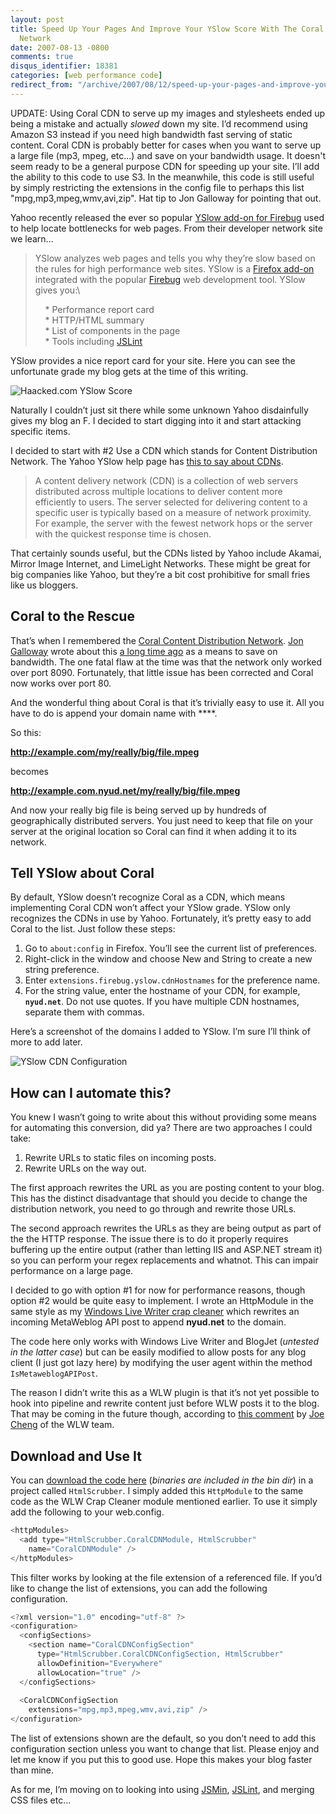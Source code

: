 ```yaml
---
layout: post
title: Speed Up Your Pages And Improve Your YSlow Score With The Coral Content Distribution
  Network
date: 2007-08-13 -0800
comments: true
disqus_identifier: 18381
categories: [web performance code]
redirect_from: "/archive/2007/08/12/speed-up-your-pages-and-improve-your-yslow-score-with.aspx/"
---
```


UPDATE: Using Coral CDN to serve up my images and stylesheets ended up
being a mistake and actually *slowed* down my site. I’d recommend using
Amazon S3 instead if you need high bandwidth fast serving of static
content. Coral CDN is probably better for cases when you want to serve
up a large file (mp3, mpeg, etc...) and save on your bandwidth usage. It
doesn't seem ready to be a general purpose CDN for speeding up your
site. I’ll add the ability to this code to use S3. In the meanwhile,
this code is still useful by simply restricting the extensions in the
config file to perhaps this list "mpg,mp3,mpeg,wmv,avi,zip". Hat tip to
Jon Galloway for pointing that out.

Yahoo recently released the ever so popular [YSlow add-on for
Firebug](http://developer.yahoo.com/yslow/ "Speed up your web pages with YSlow") used
to help locate bottlenecks for web pages. From their developer network
site we learn...

> YSlow analyzes web pages and tells you why they’re slow based on the
> rules for high performance web sites. YSlow is a [Firefox
> add-on](https://addons.mozilla.org/en-US/firefox/addon/5369 "Firefox Add-On")
> integrated with the popular
> [Firebug](http://www.getfirebug.com/ "Firebug") web development tool.
> YSlow gives you:\
>
>     \* Performance report card\
>      \* HTTP/HTML summary\
>      \* List of components in the page\
>      \* Tools including
> [JSLint](http://jslint.com/ "jslint javascript analysis tool")

YSlow provides a nice report card for your site. Here you can see the
unfortunate grade my blog gets at the time of this writing.

![Haacked.com YSlow
Score](https://haacked.com/images/haacked_com/WindowsLiveWriter/CoralDistributionNetworkPlugin_FAA8/Firebug%20-%20youve%20been%20HAACKED_2.png)

Naturally I couldn’t just sit there while some unknown Yahoo
disdainfully gives my blog an F. I decided to start digging into it and
start attacking specific items.

I decided to start with \#2 Use a CDN which stands for Content
Distribution Network. The Yahoo YSlow help page has [this to say about
CDNs](http://developer.yahoo.com/performance/rules.html#cdn "Yahoo Yslow Help for CDN").

> A content delivery network (CDN) is a collection of web servers
> distributed across multiple locations to deliver content more
> efficiently to users. The server selected for delivering content to a
> specific user is typically based on a measure of network proximity.
> For example, the server with the fewest network hops or the server
> with the quickest response time is chosen.

That certainly sounds useful, but the CDNs listed by Yahoo include
Akamai, Mirror Image Internet, and LimeLight Networks. These might be
great for big companies like Yahoo, but they’re a bit cost prohibitive
for small fries like us bloggers.

Coral to the Rescue
-------------------

That’s when I remembered the [Coral Content Distribution
Network](http://www.coralcdn.org/ "Coral CDN"). [Jon
Galloway](http://weblogs.asp.net/jgalloway/ "friend met") wrote about
this [a long time
ago](http://weblogs.asp.net/jgalloway/archive/2005/11/26/431592.aspx "Use the Coral Distribution Network to save bandwidth") as
a means to save on bandwidth. The one fatal flaw at the time was that
the network only worked over port 8090. Fortunately, that little issue
has been corrected and Coral now works over port 80.

And the wonderful thing about Coral is that it’s trivially easy to use
it. All you have to do is append your domain name with ****.

So this:

**http://example.com/my/really/big/file.mpeg**

becomes

**http://example.com.nyud.net/my/really/big/file.mpeg**

And now your really big file is being served up by hundreds of
geographically distributed servers. You just need to keep that file on
your server at the original location so Coral can find it when adding it
to its network.

Tell YSlow about Coral
----------------------

By default, YSlow doesn’t recognize Coral as a CDN, which means
implementing Coral CDN won’t affect your YSlow grade. YSlow only
recognizes the CDNs in use by Yahoo. Fortunately, it’s pretty easy to
add Coral to the list. Just follow these steps:

1.  Go to `about:config` in Firefox. You’ll see the current list of
    preferences.
2.  Right-click in the window and choose New and String to create a new
    string preference.
3.  Enter `extensions.firebug.yslow.cdnHostnames` for the preference
    name.
4.  For the string value, enter the hostname of your CDN, for example,
    **`nyud.net`**. Do not use quotes. If you have multiple CDN
    hostnames, separate them with commas.

Here’s a screenshot of the domains I added to YSlow. I’m sure I’ll think
of more to add later.

![YSlow CDN
Configuration](https://haacked.com/images/haacked_com/WindowsLiveWriter/CoralDistributionNetworkPlugin_FAA8/Enter%20string%20value_1.png)

How can I automate this?
------------------------

You knew I wasn’t going to write about this without providing some means
for automating this conversion, did ya? There are two approaches I could
take:

1.  Rewrite URLs to static files on incoming posts.
2.  Rewrite URLs on the way out.

The first approach rewrites the URL as you are posting content to your
blog. This has the distinct disadvantage that should you decide to
change the distribution network, you need to go through and rewrite
those URLs.

The second approach rewrites the URLs as they are being output as part
of the the HTTP response. The issue there is to do it properly requires
buffering up the entire output (rather than letting IIS and ASP.NET
stream it) so you can perform your regex replacements and whatnot. This
can impair performance on a large page.

I decided to go with option \#1 for now for performance reasons, though
option \#2 would be quite easy to implement. I wrote an HttpModule in
the same style as my [Windows Live Writer crap
cleaner](https://haacked.com/archive/2007/07/29/cleanup-the-crap-that-windows-live-writer-injects-with-this.aspx "Cleanup the crap that WLW injects") which
rewrites an incoming MetaWeblog API post to append **nyud.net** to the
domain.

The code here only works with Windows Live Writer and BlogJet (*untested
in the latter case*) but can be easily modified to allow posts for any
blog client (I just got lazy here) by modifying the user agent within
the method `IsMetaweblogAPIPost`.

The reason I didn’t write this as a WLW plugin is that it’s not yet
possible to hook into pipeline and rewrite content just before WLW posts
it to the blog. That may be coming in the future though, according
to [this
comment](http://jcheng.wordpress.com/2007/08/10/new-plugin-dynamic-template/#comment-6083 "A comment on hooking into the pipeline")
by [Joe Cheng](http://jcheng.wordpress.com/ "Joe Cheng") of the WLW
team.

Download and Use It
-------------------

You can [download the code
here](https://haacked.com/code/HtmlScrubber.zip "HtmlScrubber Source and Binaries") (*binaries
are included in the bin dir*) in a project called `HtmlScrubber`. I
simply added this `HttpModule` to the same code as the WLW Crap Cleaner
module mentioned earlier. To use it simply add the following to your
web.config.

```csharp
<httpModules>
  <add type="HtmlScrubber.CoralCDNModule, HtmlScrubber" 
    name="CoralCDNModule" />
</httpModules>
```

This filter works by looking at the file extension of a referenced file.
If you’d like to change the list of extensions, you can add the
following configuration.

```csharp
<?xml version="1.0" encoding="utf-8" ?>
<configuration>
  <configSections>
    <section name="CoralCDNConfigSection" 
      type="HtmlScrubber.CoralCDNConfigSection, HtmlScrubber" 
      allowDefinition="Everywhere" 
      allowLocation="true" />
  </configSections>
  
  <CoralCDNConfigSection 
    extensions="mpg,mp3,mpeg,wmv,avi,zip" />
</configuration>
```

The list of extensions shown are the default, so you don’t need to add
this configuration section unless you want to change that list. Please
enjoy and let me know if you put this to good use. Hope this makes your
blog faster than mine.

As for me, I’m moving on to looking into
using [JSMin](http://crockford.com/javascript/jsmin "A tool for compressing javascript"),
[JSLint](http://www.jslint.com/lint.html "A tool for analyzing common errors in javascript"), and
merging CSS files etc...
